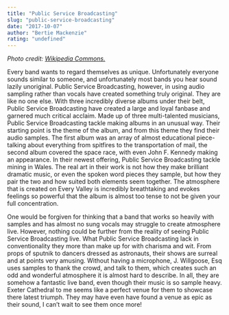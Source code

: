 ```yaml
---
title: "Public Service Broadcasting"
slug: "public-service-broadcasting"
date: "2017-10-07"
author: "Bertie Mackenzie"
rating: "undefined"
---
```


_Photo credit: [Wikipedia Commons.](https://commons.wikimedia.org/wiki/File:Public_Service_Broadcasting_Press_Shot.jpg)_

Every band wants to regard themselves as unique. Unfortunately everyone sounds similar to someone, and unfortunately most bands you hear sound lazily unoriginal. Public Service Broadcasting, however, in using audio sampling rather than vocals have created something truly original. They are like no one else. With three incredibly diverse albums under their belt, Public Service Broadcasting have created a large and loyal fanbase and garnered much critical acclaim. Made up of three multi-talented musicians, Public Service Broadcasting tackle making albums in an unusual way. Their starting point is the theme of the album, and from this theme they find their audio samples. The first album was an array of almost educational piece-talking about everything from spitfires to the transportation of mail, the second album covered the space race, with even John F. Kennedy making an appearance. In their newest offering, Public Service Broadcasting tackle mining in Wales. The real art in their work is not how they make brilliant dramatic music, or even the spoken word pieces they sample, but how they pair the two and how suited both elements seem together. The atmosphere that is created on Every Valley is incredibly breathtaking and evokes feelings so powerful that the album is almost too tense to not be given your full concentration.

One would be forgiven for thinking that a band that works so heavily with samples and has almost no sung vocals may struggle to create atmosphere live. However, nothing could be further from the reality of seeing Public Service Broadcasting live. What Public Service Broadcasting lack in conventionality they more than make up for with charisma and wit. From props of sputnik to dancers dressed as astronauts, their shows are surreal and at points very amusing. Without having a microphone, J. Willgoose, Esq uses samples to thank the crowd, and talk to them, which creates such an odd and wonderful atmosphere it is almost hard to describe. In all, they are somehow a fantastic live band, even though their music is so sample heavy. Exeter Cathedral to me seems like a perfect venue for them to showcase there latest triumph. They may have even have found a venue as epic as their sound, I can’t wait to see them once more!
